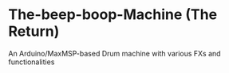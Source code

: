 # The-beep-boop-Machine (The Return)
An Arduino/MaxMSP-based Drum machine with various FXs and functionalities
